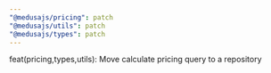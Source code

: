 ```yaml
---
"@medusajs/pricing": patch
"@medusajs/utils": patch
"@medusajs/types": patch
---
```


feat(pricing,types,utils): Move calculate pricing query to a repository

